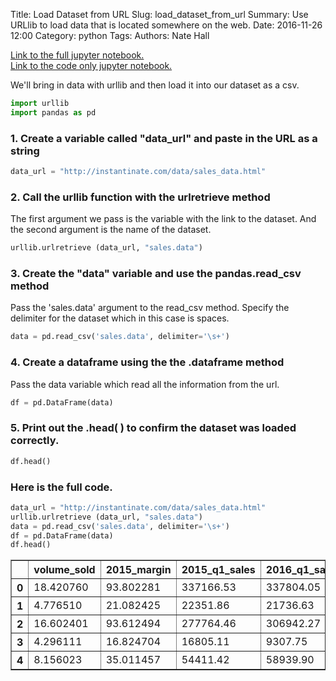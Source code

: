 Title: Load Dataset from URL 
Slug: load_dataset_from_url
Summary: Use URLlib to load data that is located somewhere on the web.
Date: 2016-11-26 12:00
Category: python
Tags:
Authors: Nate Hall

<a href='http://nbviewer.jupyter.org/github/nathan-hall/nathan-hall.github.io/blob/pelican/content/python/import_dataset_from_url.ipynb' target='_blank'>Link to the full jupyter notebook.</a><br/>
<a href='http://nbviewer.jupyter.org/github/nathan-hall/nathan-hall.github.io/blob/pelican/content/python/import_dataset_from_url_code.ipynb' target='_blank'>Link to the code only jupyter notebook.</a>

We'll bring in data with urllib and then load it into our dataset as a csv.


```python
import urllib
import pandas as pd
```

### 1. Create a variable called "data_url" and paste in the URL as a string
```python
data_url = "http://instantinate.com/data/sales_data.html"
```

### 2. Call the urllib function with the urlretrieve method
The first argument we pass is the variable with the link to the dataset. And the second argument is the name of the dataset.
```python
urllib.urlretrieve (data_url, "sales.data")
```

### 3. Create the "data" variable and use the pandas.read_csv method
Pass the 'sales.data' argument to the read_csv method. Specify the delimiter for the dataset which in this case is spaces.
```python
data = pd.read_csv('sales.data', delimiter='\s+')
```

### 4. Create a dataframe using the the .dataframe method
Pass the data variable which read all the information from the url.
```python
df = pd.DataFrame(data)
```

### 5. Print out the .head( ) to confirm the dataset was loaded correctly.
```python
df.head()
```

### Here is the full code.


```python
data_url = "http://instantinate.com/data/sales_data.html"
urllib.urlretrieve (data_url, "sales.data")
data = pd.read_csv('sales.data', delimiter='\s+')
df = pd.DataFrame(data)
df.head()
```




<div>
<table border="1" class="dataframe">
  <thead>
    <tr style="text-align: right;">
      <th></th>
      <th>volume_sold</th>
      <th>2015_margin</th>
      <th>2015_q1_sales</th>
      <th>2016_q1_sales</th>
    </tr>
  </thead>
  <tbody>
    <tr>
      <th>0</th>
      <td>18.420760</td>
      <td>93.802281</td>
      <td>337166.53</td>
      <td>337804.05</td>
    </tr>
    <tr>
      <th>1</th>
      <td>4.776510</td>
      <td>21.082425</td>
      <td>22351.86</td>
      <td>21736.63</td>
    </tr>
    <tr>
      <th>2</th>
      <td>16.602401</td>
      <td>93.612494</td>
      <td>277764.46</td>
      <td>306942.27</td>
    </tr>
    <tr>
      <th>3</th>
      <td>4.296111</td>
      <td>16.824704</td>
      <td>16805.11</td>
      <td>9307.75</td>
    </tr>
    <tr>
      <th>4</th>
      <td>8.156023</td>
      <td>35.011457</td>
      <td>54411.42</td>
      <td>58939.90</td>
    </tr>
  </tbody>
</table>
</div>
